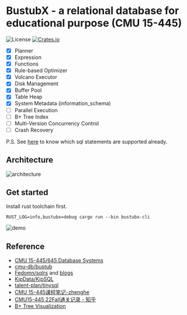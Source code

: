 # BustubX - a relational database for educational purpose (CMU 15-445)
![License](https://img.shields.io/badge/license-MIT-blue.svg)
[![Crates.io](https://img.shields.io/crates/v/bustubx.svg)](https://crates.io/crates/bustubx)

- [x] Planner
- [x] Expression
- [x] Functions
- [x] Rule-based Optimizer
- [x] Volcano Executor
- [x] Disk Management
- [x] Buffer Pool
- [x] Table Heap
- [x] System Metadata (information_schema)
- [ ] Parallel Execution
- [ ] B+ Tree Index
- [ ] Multi-Version Concurrency Control
- [ ] Crash Recovery

P.S. See [here](tests/sqllogictest/slt) to know which sql statements are supported already.

## Architecture
![architecture](./docs/bustubx-architecture.png)


## Get started
Install rust toolchain first.
```
RUST_LOG=info,bustubx=debug cargo run --bin bustubx-cli
```

![demo](./docs/bustubx-demo.png)

## Reference
- [CMU 15-445/645 Database Systems](https://15445.courses.cs.cmu.edu/fall2022/)
- [cmu-db/bustub](https://github.com/cmu-db/bustub)
- [Fedomn/sqlrs](https://github.com/Fedomn/sqlrs) and [blogs](https://frankma.me/categories/sqlrs/)
- [KipData/KipSQL](https://github.com/KipData/KipSQL)
- [talent-plan/tinysql](https://github.com/talent-plan/tinysql)
- [CMU 15-445课程笔记-zhenghe](https://zhenghe.gitbook.io/open-courses/cmu-15-445-645-database-systems/relational-data-model)
- [CMU15-445 22Fall通关记录 - 知乎](https://www.zhihu.com/column/c_1605901992903004160)
- [B+ Tree Visualization](https://www.cs.usfca.edu/~galles/visualization/BPlusTree.html)